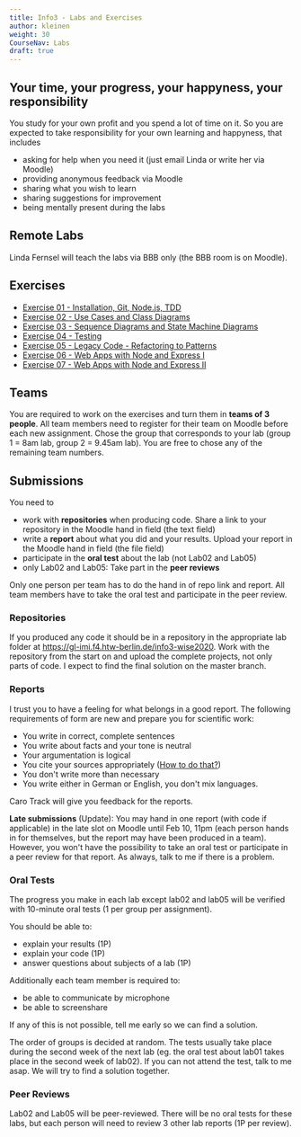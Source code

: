 ```yaml
---
title: Info3 - Labs and Exercises
author: kleinen
weight: 30
CourseNav: Labs
draft: true
---
```




## Your time, your progress, your happyness, your responsibility
 You study for your own profit and you spend a lot of time on it. So you are expected to take responsibility for your own learning and happyness, that includes
* asking for help when you need it (just email Linda or write her via Moodle)
* providing anonymous feedback via Moodle
* sharing what you wish to learn
* sharing suggestions for improvement
* being mentally present during the labs

## Remote Labs
Linda Fernsel will teach the labs via BBB only (the BBB room is on Moodle).

## Exercises
* [Exercise 01 - Installation, Git, Node.js, TDD](lab-01-startup)
* [Exercise 02 - Use Cases and Class Diagrams](lab-02-usecases-class)
* [Exercise 03 - Sequence Diagrams and State Machine Diagrams](lab-03-sequence-state)
* [Exercise 04 - Testing](lab-04-testing)
* [Exercise 05 - Legacy Code - Refactoring to Patterns](lab-05-legacy)
* [Exercise 06 - Web Apps with Node and Express I](lab-06-express-1)
* [Exercise 07 - Web Apps with Node and Express II](lab-07-express-2)

## Teams
You are required to work on the exercises and turn them in **teams of  3 people**. All team members need to register for their team on Moodle before each new assignment. Chose the group that corresponds to your lab (group 1 = 8am lab, group 2 = 9.45am lab). You are free to chose any of the remaining team numbers.

## Submissions
You need to
* work with **repositories** when producing code. Share a link to your repository in the Moodle hand in field (the text field)
* write a **report** about what you did and your results. Upload your report in the Moodle hand in field (the file field)
* participate in the **oral test** about the lab (not Lab02 and Lab05)
* only Lab02 and Lab05: Take part in the **peer reviews**

Only one person per team has to do the hand in of repo link and report. All team members have to take the oral test and participate in the peer review.

### Repositories
If you produced any code it should be in a repository in the appropriate lab folder at https://gl-imi.f4.htw-berlin.de/info3-wise2020. Work with the repository from the start on and upload the complete projects, not only parts of code. I expect to find the final solution on the master branch.

### Reports
I trust you to have a feeling for what belongs in a good report. The following requirements of form are new and prepare you for scientific work:
* You write in correct, complete sentences
* You write about facts and your tone is neutral
* Your argumentation is logical
* You cite your sources appropriately ([How to do that?](https://people.f3.htw-berlin.de/Professoren/Pruemper/pdf/RichtlinienHaus-undDiplomarbeiten.pdf))
* You don't write more than necessary
* You write either in German or English, you don't mix languages.

Caro Track will give you feedback for the reports.

**Late submissions** (Update): You may hand in one report (with code if applicable) in the late slot on Moodle until Feb 10, 11pm (each person hands in for themselves, but the report may have been produced in a team). However, you won't have the possibility to take an oral test or participate in a peer review for that report. As always, talk to me if there is a problem.

### Oral Tests
The progress you make in each lab except lab02 and lab05 will be verified with 10-minute oral tests (1 per group per assignment).

You should be able to:
* explain your results (1P)
* explain your code (1P)
* answer questions about subjects of a lab (1P)

Additionally each team member is required to:
* be able to communicate by microphone
* be able to screenshare

If any of this is not possible, tell me early so we can find a solution.

The order of groups is decided at random. The tests usually take place during the second week of the next lab (eg. the oral test about lab01 takes place in the second week of lab02). If you can not attend the test, talk to me asap. We will try to find a solution together.

### Peer Reviews
Lab02 and Lab05 will be peer-reviewed. There will be no oral tests for these labs, but each person will need to review 3 other lab reports (1P per review).
